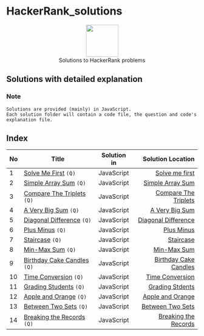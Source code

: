 # HackerRank_solutions

<p align="center">
    <a href="https://www.hackerrank.com/memon07">
        <img height=85 src="https://d3keuzeb2crhkn.cloudfront.net/hackerrank/assets/styleguide/logo_wordmark-f5c5eb61ab0a154c3ed9eda24d0b9e31.svg">
    </a>
    <br>Solutions to HackerRank problems
</p>

## Solutions with detailed explanation

### Note
```
Solutions are provided (mainly) in JavaScript.
Each solution folder will contain a code file, the question and code's explanation file.  

```

## Index
| No | Title       | Solution in           | Solution Location  |
| ----- | ------------- |:-------------:| -----:|
| 1 | [Solve Me First](https://www.hackerrank.com/challenges/solve-me-first/problem) ```(Q)```    | JavaScript | [Solve me first](Problem%20Solving/Solve%20me%20first) |
| 2 | [Simple Array Sum](https://www.hackerrank.com/challenges/simple-array-sum/problem) ```(Q)```    | JavaScript | [Simple Array Sum](Problem%20Solving/Simple%20Array%20Sum) |
| 3 | [Compare The Triplets](https://www.hackerrank.com/challenges/compare-the-triplets/problem) ```(Q)``` | JavaScript | [Compare The Triplets](Problem%20Solving/Compare%20The%20Triplets) |
| 4 | [A Very Big Sum](https://www.hackerrank.com/challenges/a-very-big-sum/problem) ```(Q)``` | JavaScript | [A Very Big Sum](Problem%20Solving/A%20Very%20Big%20Sum) |
| 5 | [Diagonal Difference](https://www.hackerrank.com/challenges/diagonal-difference/problem) ```(Q)``` | JavaScript | [Diagonal Difference](Problem%20Solving/Diagonal%20Difference) |
| 6 | [Plus Minus](https://www.hackerrank.com/challenges/plus-minus/problem) ```(Q)``` | JavaScript | [Plus Minus](Problem%20Solving/Plus%20Minus)
| 7 | [Staircase](https://www.hackerrank.com/challenges/staircase/problem) ```(Q)``` | JavaScript | [Staircase](Problem%20Solving/Staircase)
| 8 | [Min-Max Sum](https://www.hackerrank.com/challenges/mini-max-sum/problem) ```(Q)``` | JavaScript | [Min-Max Sum](Problem%20Solving/Min-Max%20Sum)
| 9 | [Birthday Cake Candles](https://www.hackerrank.com/challenges/birthday-cake-candles/problem) ```(Q)``` | JavaScript | [Birthday Cake Candles](Problem%20Solving/Birthday%20Cakes%20Candles)
| 10 | [Time Conversion](https://www.hackerrank.com/challenges/time-conversion/problem) ```(Q)``` | JavaScript | [Time Conversion](Problem%20Solving/Time%20Conversion)
| 11 | [Grading Students](https://www.hackerrank.com/challenges/grading/problem) ```(Q)``` | JavaScript | [Grading Stdents](Problem%20Solving/Grading%20Students)
| 12 | [Apple and Orange](https://www.hackerrank.com/challenges/apple-and-orange/problem) ```(Q)``` | JavaScript | [Apple and Orange](Problem%20Solving/Apple%20and%20Orange)
| 13 | [Between Two Sets](https://www.hackerrank.com/challenges/between-two-sets/problem) ```(Q)``` | JavaScript | [Between Two Sets](Problem%20Solving/Between%20Two%20Sets)
| 14 | [Breaking the Records](https://www.hackerrank.com/challenges/breaking-best-and-worst-records/problem) ```(Q)``` | JavaScript | [Breaking the Records](Problem%20Solving/Breaking%20the%20Records)
